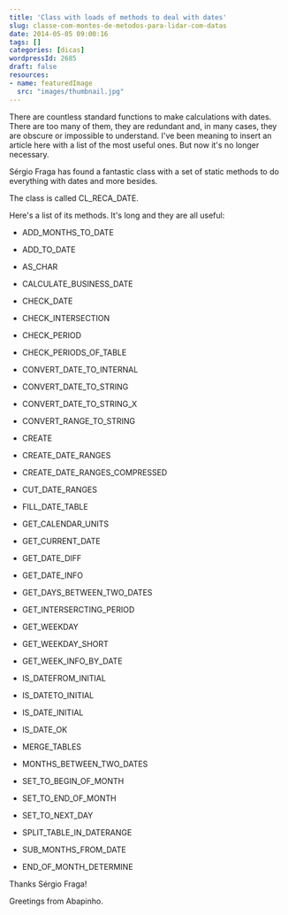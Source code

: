 ```yaml
---
title: 'Class with loads of methods to deal with dates'
slug: classe-com-montes-de-metodos-para-lidar-com-datas
date: 2014-05-05 09:00:16
tags: []
categories: [dicas]
wordpressId: 2685
draft: false
resources:
- name: featuredImage
  src: "images/thumbnail.jpg"
---
```

There are countless standard functions to make calculations with dates. There are too many of them, they are redundant and, in many cases, they are obscure or impossible to understand. I've been meaning to insert an article here with a list of the most useful ones. But now it's no longer necessary.

<!--more-->

Sérgio Fraga has found a fantastic class with a set of static methods to do everything with dates and more besides.

The class is called CL_RECA_DATE.

Here's a list of its methods. It's long and they are all useful:

  * ADD_MONTHS_TO_DATE

  * ADD_TO_DATE

  * AS_CHAR

  * CALCULATE_BUSINESS_DATE

  * CHECK_DATE

  * CHECK_INTERSECTION

  * CHECK_PERIOD

  * CHECK_PERIODS_OF_TABLE

  * CONVERT_DATE_TO_INTERNAL

  * CONVERT_DATE_TO_STRING

  * CONVERT_DATE_TO_STRING_X

  * CONVERT_RANGE_TO_STRING

  * CREATE

  * CREATE_DATE_RANGES

  * CREATE_DATE_RANGES_COMPRESSED

  * CUT_DATE_RANGES

  * FILL_DATE_TABLE

  * GET_CALENDAR_UNITS

  * GET_CURRENT_DATE

  * GET_DATE_DIFF

  * GET_DATE_INFO

  * GET_DAYS_BETWEEN_TWO_DATES

  * GET_INTERSERCTING_PERIOD

  * GET_WEEKDAY

  * GET_WEEKDAY_SHORT

  * GET_WEEK_INFO_BY_DATE

  * IS_DATEFROM_INITIAL

  * IS_DATETO_INITIAL

  * IS_DATE_INITIAL

  * IS_DATE_OK

  * MERGE_TABLES

  * MONTHS_BETWEEN_TWO_DATES

  * SET_TO_BEGIN_OF_MONTH

  * SET_TO_END_OF_MONTH

  * SET_TO_NEXT_DAY

  * SPLIT_TABLE_IN_DATERANGE

  * SUB_MONTHS_FROM_DATE

  * END_OF_MONTH_DETERMINE

Thanks Sérgio Fraga!

Greetings from Abapinho.
